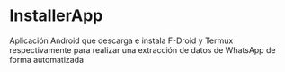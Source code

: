# InstallerApp
Aplicación Android que descarga e instala F-Droid y Termux respectivamente para realizar una extracción de datos de WhatsApp de forma automatizada
